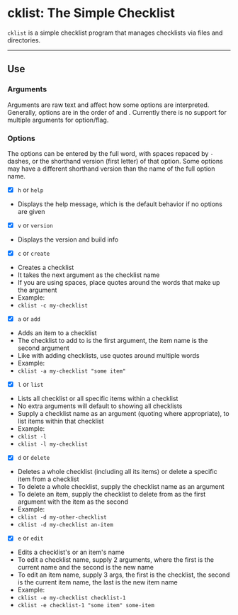# cklist: The Simple Checklist

`cklist` is a simple checklist program that manages checklists via files and directories.

---

## Use
### Arguments
Arguments are raw text and affect how some options are interpreted. 
Generally, options are in the order of <checklist> and <item in checklist>. 
Currently there is no support for multiple arguments for option/flag.

### Options
The options can be entered by the full word, with spaces repaced by `-` dashes, or the shorthand version (first letter) of that option. Some options may have a different shorthand version than the name of the full option name.

- [x] `h` or `help`
 - Displays the help message, which is the default behavior if no options are given

- [x] `v` or `version`
 - Displays the version and build info

- [x] `c` or `create`
 - Creates a checklist
 - It takes the next argument as the checklist name
 - If you are using spaces, place quotes around the words that make up the argument
 - Example:
  - `cklist -c my-checklist`

- [x] `a` or `add`
 - Adds an item to a checklist
 - The checklist to add to is the first argument, the item name is the second argument
 - Like with adding checklists, use quotes around multiple words
 - Example:
  - `cklist -a my-checklist "some item"`

- [x] `l` or `list`
 - Lists all checklist or all specific items within a checklist
 - No extra arguments will default to showing all checklists
 - Supply a checklist name as an argument (quoting where appropriate), to list items within that checklist
 - Example:
  - `cklist -l`
  - `cklist -l my-checklist`

- [x] `d` or `delete`
 - Deletes a whole checklist (including all its items) or delete a specific item from a checklist
 - To delete a whole checklist, supply the checklist name as an argument
 - To delete an item, supply the checklist to delete from as the first argument with the item as the second
 - Example:
  - `cklist -d my-other-checklist`
  - `cklist -d my-checklist an-item`

- [x] `e` or `edit`
 - Edits a checklist's or an item's name
 - To edit a checklist name, supply 2 arguments, where the first is the current name and the second is the new name
 - To edit an item name, supply 3 args, the first is the checklist, the second is the current item name, the last is the new item name
 - Example:
  - `cklist -e my-checklist checklist-1`
  - `cklist -e checklist-1 "some item" some-item`
